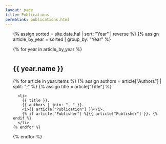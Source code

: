 ```yaml
---
layout: page
title: Publications
permalink: publications.html
---
```



<ul>
  {% assign sorted = site.data.hal | sort: "Year" | reverse %}
  {% assign article_by_year = sorted | group_by: "Year" %}
  
  {% for year in article_by_year %}
    <h2 style="margin-top: 40px;">{{ year.name }}</h2>
    {% for article in year.items %}
      {% assign authors = article["Authors"] | split: ";" %}
      {% assign title = article["Title"] %}
      
      <li>
        {{ title }}.
        {{ authors | join: ", " }}.
        <i>{{ article["Publication"] }}</i>.
        {% if article["Publisher"] %}{{ article["Publisher"] }}. {% endif %}
      </li>
    {% endfor %}
  {% endfor %}
</ul>
